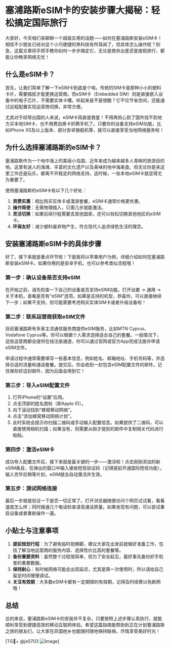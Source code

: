 # 塞浦路斯eSIM卡的安装步骤大揭秘：轻松搞定国际旅行

大家好，今天咱们来聊聊一个超级实用的话题——如何在塞浦路斯安装eSIM卡！相信不少朋友已经对这个小巧便捷的黑科技有所耳闻了，但具体怎么操作呢？别急，这篇文章将手把手教你如何一步步搞定它，无论是商务出差还是度假旅行，都能让你畅享网络无忧！

## 什么是eSIM卡？

首先，让我们简单了解一下eSIM卡到底是个啥。传统的SIM卡是那种小小的塑料卡片，需要插拔才能更换运营商。而eSIM卡（Embedded SIM）则是直接嵌入设备中的电子芯片，不需要实体卡槽。听起来是不是很酷？它不仅节省空间，还能通过远程配置实现运营商切换，非常方便。

尤其对于经常出国的人来说，eSIM卡简直是救星！不用再担心到了国外找不到地方买本地SIM卡，也不用费劲换卡折腾手机了。只要你的设备支持eSIM功能，比如iPhone XS及以上版本、部分安卓旗舰机等，就可以直接享受当地网络服务啦！

## 为什么选择塞浦路斯的eSIM卡？

塞浦路斯作为一个地中海上的美丽小岛国，近年来成为越来越多人青睐的旅游目的地。这里有迷人的海滩、丰富的文化遗产以及美味的地中海美食。但无论你是来这里工作还是玩乐，都离不开稳定的网络支持。这时候，一张本地eSIM卡就显得尤为重要了。

使用塞浦路斯的eSIM卡有以下几个好处：
1. **资费实惠**：相比购买实体卡或漫游套餐，eSIM卡通常价格更优惠。
2. **操作简便**：无需物理插入，只需几步就能激活。
3. **灵活切换**：如果后续行程需要去其他国家，还可以轻松切换其他地区的eSIM卡。
4. **环保友好**：减少塑料废弃物产生，符合现代人追求绿色生活的理念。

## 安装塞浦路斯eSIM卡的具体步骤

好了，接下来就是重点环节啦！下面我将以苹果用户为例，详细介绍如何在塞浦路斯安装eSIM卡。如果你用的是安卓手机，也可以参考类似流程哦！

### 第一步：确认设备是否支持eSIM

在开始之前，请先检查一下自己的设备是否支持eSIM功能。打开设置 -> 通用 -> 关于本机，查看是否有“eSIM”选项。如果是支持的机型，恭喜你，可以直接继续下一步；如果不支持，则可能需要考虑购买实体SIM卡或者升级设备啦！

### 第二步：联系运营商获取eSIM文件

目前塞浦路斯有多家主流通信服务商提供eSIM服务，比如MTN Cyprus、Vodafone Cyprus等。你可以根据个人需求选择适合自己的套餐。一般情况下，这些运营商都会提供在线注册通道，你可以通过官网或官方App完成注册并申请eSIM文件。

申请过程中通常需要填写一些基本信息，例如姓名、邮箱地址、手机号码等，并选择合适的流量和通话套餐。提交后，你会收到一封包含eSIM配置文件的邮件。记住保存好这封邮件，因为后面会用到它！

### 第三步：导入eSIM配置文件

1. 打开iPhone的“设置”应用。
2. 点击顶部的姓名图标（即Apple ID）。
3. 向下滚动找到“蜂窝移动网络”。
4. 点击“添加蜂窝移动网络计划”。
5. 此时系统会提示你扫描二维码或手动输入配置信息。如果提供了二维码，可以直接使用相机扫描；如果没有，则需要从刚才提到的邮件中复制相关代码进行粘贴。

### 第四步：激活eSIM卡

成功导入配置文件后，接下来就是最关键的一步——激活啦！点击刚刚添加的新eSIM条目，在弹出的窗口中输入接收短信验证码（记得提前开通国际短信功能）。输入完毕后稍等片刻，eSIM就会自动激活并生效。

### 第五步：测试网络连接

最后一步就是验证一下是否一切正常了。打开浏览器随便访问个网页试试看，看看速度怎么样；同时拨通几个电话检查语音通话质量。如果发现有问题，可以尝试重启设备或者重新操作一遍。

## 小贴士与注意事项

1. **提前规划行程**：为了避免临时抱佛脚，建议大家在出发前就做好准备工作，包括了解当地运营商的服务内容、选择性价比高的套餐等。
2. **备份重要资料**：虽然整个过程很简单，但为了安全起见，最好事先备份好手机里的重要数据。
3. **保持耐心**：有时候网络可能会出现延迟，尤其是第一次使用时，所以请给自己留足时间慢慢调试。
4. **关注有效期**：大多数eSIM卡都有一定期限的有效期，记得及时续费以免断网哦！

## 总结

总的来说，塞浦路斯eSIM卡的安装并不复杂，只要按照上述步骤认真执行，就能顺利享受到便捷高效的移动互联网体验。希望这篇指南能帮助到正在计划塞浦路斯之旅的朋友们，让大家在异国他乡也能随时随地保持联络，尽情享受美好时光！

[TG💪+ @jx0703 ![Image](https://github.com/user-attachments/assets/dbca1d08-cadb-493c-b0ec-ad6f7a83f270)]